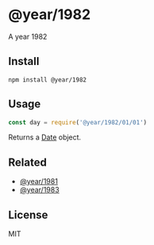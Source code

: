 # @year/1982

A year 1982

## Install

~~~
npm install @year/1982
~~~

## Usage

~~~js
const day = require('@year/1982/01/01')
~~~

Returns a [Date](https://developer.mozilla.org/en-US/docs/Web/JavaScript/Reference/Global_Objects/Date) object.

## Related

* [@year/1981](https://github.com/antonmedv/year/tree/master/packages/1981)
* [@year/1983](https://github.com/antonmedv/year/tree/master/packages/1983)

## License

MIT
